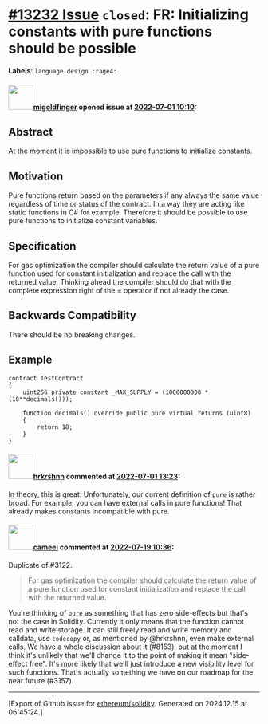 # [\#13232 Issue](https://github.com/ethereum/solidity/issues/13232) `closed`: FR: Initializing constants with pure functions should be possible
**Labels**: `language design :rage4:`


#### <img src="https://avatars.githubusercontent.com/u/106750422?u=09f4dcec8da0d8a72eda91a61c16739fc225d403&v=4" width="50">[migoldfinger](https://github.com/migoldfinger) opened issue at [2022-07-01 10:10](https://github.com/ethereum/solidity/issues/13232):

## Abstract

At the moment it is impossible to use pure functions to initialize constants.

## Motivation

Pure functions return based on the parameters if any always the same value regardless of time or status of the contract. In a way they are acting like static functions in C# for example.
Therefore it should be possible to use pure functions to initialize constant variables.

## Specification

For gas optimization the compiler should calculate the return value of a pure function used for constant initialization and replace the call with the returned value. Thinking ahead the compiler should do that with the complete expression right of the = operator if not already the case.

## Backwards Compatibility

There should be no breaking changes.

## Example
```solidity
contract TestContract
{
	uint256 private constant _MAX_SUPPLY = (1000000000 * (10**decimals()));

	function decimals() override public pure virtual returns (uint8)
	{
		return 18;
	}
}
```



#### <img src="https://avatars.githubusercontent.com/u/13174375?u=52d702cb6bec53b561afa293cf9cd53ef7a63924&v=4" width="50">[hrkrshnn](https://github.com/hrkrshnn) commented at [2022-07-01 13:23](https://github.com/ethereum/solidity/issues/13232#issuecomment-1172345737):

In theory, this is great. Unfortunately, our current definition of `pure` is rather broad. For example, you can have external calls in pure functions! That already makes constants incompatible with pure.

#### <img src="https://avatars.githubusercontent.com/u/137030?v=4" width="50">[cameel](https://github.com/cameel) commented at [2022-07-19 10:36](https://github.com/ethereum/solidity/issues/13232#issuecomment-1188891357):

Duplicate of #3122.

> For gas optimization the compiler should calculate the return value of a pure function used for constant initialization and replace the call with the returned value.

You're thinking of `pure` as something that has zero side-effects but that's not the case in Solidity. Currently it only means that the function cannot read and write storage. It can still freely read and write memory and calldata, use `codecopy` or, as mentioned by @hrkrshnn,  even make external calls. We have a whole discussion about it (#8153), but at the moment I think it's unlikely that we'll change it to the point of making it mean "side-effect free". It's more likely that we'll just introduce a new visibility level for such functions. That's actually something we have on our roadmap for the near future (#3157).


-------------------------------------------------------------------------------



[Export of Github issue for [ethereum/solidity](https://github.com/ethereum/solidity). Generated on 2024.12.15 at 06:45:24.]
